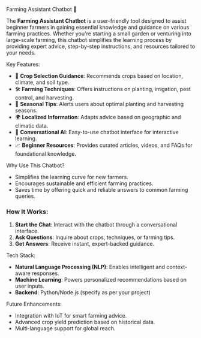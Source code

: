 Farming Assistant Chatbot 🌱 

The **Farming Assistant Chatbot** is a user-friendly tool designed to assist beginner farmers in gaining essential knowledge and guidance on various farming practices. Whether you're starting a small garden or venturing into large-scale farming, this chatbot simplifies the learning process by providing expert advice, step-by-step instructions, and resources tailored to your needs.  

Key Features: 
- 🌾 **Crop Selection Guidance**: Recommends crops based on location, climate, and soil type.
- 🛠️ **Farming Techniques**: Offers instructions on planting, irrigation, pest control, and harvesting.
- 📅 **Seasonal Tips**: Alerts users about optimal planting and harvesting seasons.
- 🌍 **Localized Information**: Adapts advice based on geographic and climatic data.
- 🤖 **Conversational AI**: Easy-to-use chatbot interface for interactive learning.
- 📈 **Beginner Resources**: Provides curated articles, videos, and FAQs for foundational knowledge.

Why Use This Chatbot? 
- Simplifies the learning curve for new farmers.
- Encourages sustainable and efficient farming practices.
- Saves time by offering quick and reliable answers to common farming queries.

### How It Works:
1. **Start the Chat**: Interact with the chatbot through a conversational interface.
2. **Ask Questions**: Inquire about crops, techniques, or farming tips.
3. **Get Answers**: Receive instant, expert-backed guidance.

Tech Stack: 
- **Natural Language Processing (NLP)**: Enables intelligent and context-aware responses.
- **Machine Learning**: Powers personalized recommendations based on user inputs.
- **Backend**: Python/Node.js (specify as per your project)

Future Enhancements: 
- Integration with IoT for smart farming advice.
- Advanced crop yield prediction based on historical data.
- Multi-language support for global reach.
